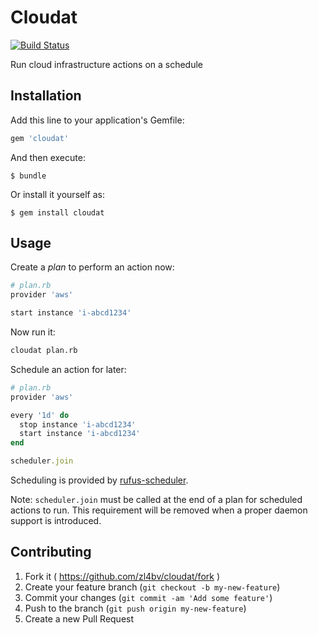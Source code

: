 # Cloudat

[![Build Status](https://secure.travis-ci.org/zl4bv/cloudat.svg?branch=master)](http://travis-ci.org/zl4bv/cloudat)

Run cloud infrastructure actions on a schedule

## Installation

Add this line to your application's Gemfile:

```ruby
gem 'cloudat'
```

And then execute:

    $ bundle

Or install it yourself as:

    $ gem install cloudat

## Usage

Create a _plan_ to perform an action now:

```ruby
# plan.rb
provider 'aws'

start instance 'i-abcd1234'
```

Now run it:

```bash
cloudat plan.rb
```

Schedule an action for later:

```ruby
# plan.rb
provider 'aws'

every '1d' do
  stop instance 'i-abcd1234'
  start instance 'i-abcd1234'
end

scheduler.join
```

Scheduling is provided by [rufus-scheduler](https://github.com/jmettraux/rufus-scheduler).

Note: `scheduler.join` must be called at the end of a plan for scheduled
actions to run. This requirement will be removed when a proper daemon support
is introduced.

## Contributing

1. Fork it ( https://github.com/zl4bv/cloudat/fork )
2. Create your feature branch (`git checkout -b my-new-feature`)
3. Commit your changes (`git commit -am 'Add some feature'`)
4. Push to the branch (`git push origin my-new-feature`)
5. Create a new Pull Request
